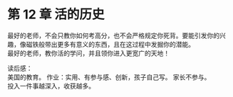 # 第 12 章 活的历史

最好的老师，不会只教你如何考高分，也不会严格规定你死背。要能引发你的兴趣，像磁铁般带出更多有意义的东西，且在这过程中发掘你的潜能。  
最好的老师，教你活的学问，并且领你进入更宽广的天地！

读后感：  
美国的教育。 作业：实用、有参与感、创新，孩子自己写。 家长不参与。  
投入一件事越深入，收获越多。
